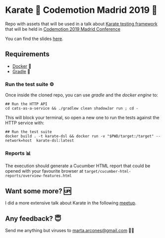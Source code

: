 # Karate :martial_arts_uniform: Codemotion Madrid 2019 :rocket:

Repo with assets that will be used in a talk about [Karate testing framework](https://intuit.github.io/karate/) that will be held in [Codemotion 2019 Madrid Conference](https://events.codemotion.com/conferences/madrid/2019/)

You can find the slides [here](https://docs.google.com/presentation/d/147Mg1PqqmEVXNWDV8kLu8QdID0z1sLbxdsPGc7FCLQQ/edit?usp=sharing).

## Requirements
 - [Docker](https://docs.docker.com/install/) :whale2:
 - [Gradle](https://gradle.org/install/) :elephant:

### Run the test suite :gear:
Once inside the cloned repo, you can use *gradle* and the *docker engine* to:

```
## Run the HTTP API
cd cats-as-a-service && ./gradlew clean shadowJar run ; cd -
```

This will block your terminal, so open a new one to run the tests against the HTTP service with:

```
## Run the test suite
docker build . -t karate-dsl && docker run -v "$PWD/target:/target" --network=host  karate-dsl:latest
```

### Reports :bar_chart:
The execution should generate a Cucumber HTML report that could be opened with your favourite browser at `target/cucumber-html-reports/overview-features.html`

## Want some more? :up:
I did a more extensive talk about Karate in the following [meetup](http://bit.ly/karate-meetup-swcraft).

## Any feedback? :innocent:
Send me anything but viruses to marta.arcones@gmail.com :woman_technologist: